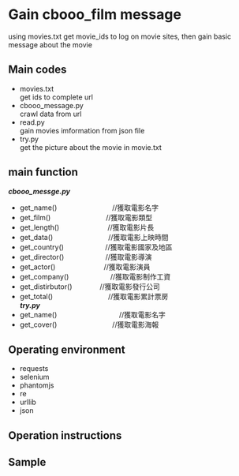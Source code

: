 # Gain cbooo_film message
using movies.txt get movie_ids to log on movie sites, then gain basic message about the movie
## Main codes
* movies.txt <br>
get ids to complete url <br>
* cbooo_message.py <br>
crawl data from url <br>
* read.py <br>
gain movies imformation from json file <br>
* try.py <br>
get the picture about the movie in movie.txt
## main function
***cbooo_messge.py***
* get_name()　　　　　　　　//獲取電影名字     <br>
* get_film()　　　　　　　　//獲取電影類型     <br>
* get_length()　　　　　　　//獲取電影片長     <br>
* get_data()　　　　　　　　//獲取電影上映時間  <br>
* get_country()　　　　　　//獲取電影國家及地區<br>
* get_director()　　　　　　//獲取電影導演     <br>
* get_actor()　　　　　　　//獲取電影演員     <br>
* get_company()　　　　　　//獲取電影制作工資  <br>
* get_distirbutor()　　　　//獲取電影發行公司  <br>
* get_total()　　　　　　　　//獲取電影累計票房  <br>
***try.py***
* get_name()　　　　　　　　　//獲取電影名字 <br>
* get_cover()　　　　　　　　//獲取電影海報 <br>
## Operating environment
* requests
* selenium
* phantomjs
* re
* urllib
* json
## Operation instructions
## Sample
